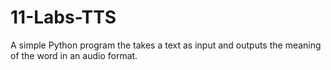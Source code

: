 # 11-Labs-TTS
A simple Python program the takes a text as input and outputs the meaning of the word in an audio format.
